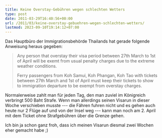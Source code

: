 ```yaml
---
title: Keine Overstay-Gebühren wegen schlechten Wetters
type: post
date: 2011-03-29T16:40:56+00:00
url: /2011/03/keine-overstay-gebuehren-wegen-schlechten-wetters/
lastmod: 2023-09-10T19:14:12+07:00
---
```

Das Hauptbüro der Immigrationsbehörde Thailands hat gerade folgende Anweisung heraus gegeben:

> Any person that overstay their visa period between 27th March to 1st of April will be exemt from usual penalty charges due to the extreme weather conditions.
>
> Ferry passengers from Koh Samui, Koh Phangan, Koh Tao with tickets between 27th March and 1st of April must keep their tickets to show to immigration departure to be exempt from overstay charges.

Normalerweise zahlt man für jeden Tag, den man zuviel im Königreich verbringt 500 Baht Strafe. Wenn man allerdings seinen Visarun in dieser Woche verschieben musste --- die Fähren fuhren nicht und es gehen auch heute nur 2 Flüge auf und von der Insel weg --- kann man noch am 2. April mit dem Ticket ohne Strafgebühren über die Grenze gehen.

Ich bin ja schon ganz froh, dass ich meinen Visarun diesmal zwei Wochen eher gemacht habe ;)
